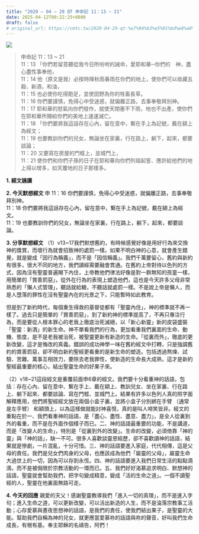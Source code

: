 ```yaml
---
title: "2020 – 04 – 29 QT 申命記 11：13 ~ 21"
date: 2025-04-12T00:22:25+0800
draft: false
# original_url: https://cmtc.tw/2020-04-29-qt-%e7%94%b3%e5%91%bd%e8%a8%98-11%ef%bc%9a13-21
---
```


![](/images/qt.jpg)
> 申命記 11：13 ~ 21  
> 11：13 「你們若留意聽從我今日所吩咐的誡命，愛耶和華─你們的　神，盡心盡性事奉他，  
> 11：14 他（原文是我）必按時降秋雨春雨在你們的地上，使你們可以收藏五穀、新酒，和油，  
> 11：15 也必使你吃得飽足，並使田野為你的牲畜長草。  
> 11：16 你們要謹慎，免得心中受迷惑，就偏離正路，去事奉敬拜別神。  
> 11：17 耶和華的怒氣向你們發作，就使天閉塞不下雨，地也不出產，使你們在耶和華所賜給你們的美地上速速滅亡。  
> 11：18 「你們要將我這話存在心內，留在意中，繫在手上為記號，戴在額上為經文；  
> 11：19 也要教訓你們的兒女，無論坐在家裏，行在路上，躺下，起來，都要談論；  
> 11：20 又要寫在房屋的門框上，並城門上，  
> 11：21 使你們和你們子孫的日子在耶和華向你們列祖起誓、應許給他們的地上得以增多，如天覆地的日子那樣多。

**1. 經文誦讀**

**2.  今天默想經文**
申 11：16 你們要謹慎，免得心中受迷惑，就偏離正路，去事奉敬拜別神。  
11：18 你們要將我這話存在心內，留在意中，繫在手上為記號，戴在額上為經文。  
11：19 也要教訓你們的兒女，無論坐在家裏，行在路上，躺下，起來，都要談論。

**3. 分享默想經文**
（1）v13\~17我們默想舊約，有時候感覺好像是用好行為來交換神的獎賞，而壞行為就會招致神的處罰一樣。如果不明白神的心意，就會產生錯覺，就是變成「因行為稱義」，而不是「因信稱義」。我們千萬要留心，舊約與新約有很多，很大不同的地方，我們讀經需要融會貫通。在舊約上帝對待以色列的方式，因為沒有聖靈普遍賜下內住，上帝教他們律法好像是對一群無知的孩童一樣，用簡單的「賞善罰惡」，從外在行為的表現上塑造他們，這也是今天許多父母非常熟悉的「懶人式管理」，聽話就給糖，不聽話就處罰一樣。不是說上帝是懶人，而是人墮落的罪性在沒有聖靈內在的光景之下，只能暫時如此教育。

但是到了新約時代，每個重生得救的基督徒都有「聖靈內住」，神的標準就不再一樣了。過去只是簡單的「賞善罰惡」，到了新約神的標準提高了，不再只專注行為，而是要從人根本罪心的老我上徹底治死滅絕，以「新心新靈」新的皮袋盛裝「聖靈：新酒」的新生命。神不單看我們的行為，更加看重我們裏面的生命、動機、態度，是不是老我被治死，被聖靈更新有新造的生命。「從裏而外」，徹底的更新改變，這才是悔改的真義。錯誤的成功神學一味在舊約經文中打轉，只是強調舊約的賞善罰惡，卻不明白新約聖經更看重的是新生命的塑造。包括透過熬煉、試驗、苦難、萬事互相效力，要除去老我罪性，使新造的生命長大成熟，這才是新約聖經最重要的核心，結出聖靈生命的好果子來。

（2）v18\~21這段經文是重覆前面申6章的經文。我們要十分看重神的話語，包括：存在心內、留在意中、繫在手上、戴在額上、教訓兒女、坐在家裏、行在路上、躺下起來、都要談論、寫在門框、並城門上。結果有許多以色列人真的照字面解釋應用，他們將聖經經文放在兩個小盒子裏，並將小盒子分別綁在手臂 （通常是左手臂） 和額頭上，以為這樣做就能討神喜悅，真的是叫人啼笑皆非。經文的重點在於一、我們看重神的話語，是「盡心、盡性、盡意、盡力」，是全人從裏到外的看重，而不是在外面作個樣子而已。二、神的話語最重要的功能，不是講道，而是「改變人的生命」，特別是「從裏到外的改變」。生命的改變，必須倚靠「神的靈」與「神的話」，缺一不可。很多人喜歡談靈恩經歷，卻不喜歡讀神的話語，結果就是慘劇，一片混亂，十分可惜。三、神的話語要進入家庭，代代相傳，這是父母的責任。我們是兒女們肉身的父母，也應該成為他們「屬靈的父母」，屬靈生命大過世上的一切，因為可以存到永恆。四、神的話語要進入我們日常生活的點點滴滴，而不是被侷限於宗教活動的一環而已。五、我們好好渴慕追求明白、默想神的話語，聖靈就會幫助我們，把字句變成精意，變成「活的生命之道」。一個不讀聖經的人，聖靈在他裏面無路可走。

**4. 今天的回應**
親愛的天父！感謝聖靈教導我們「進入一切的真理」，而不是進入字句；進入生命之道，可以更新改變，可以活出新造的人生，而不是淪落宗教事工活動；心存愛慕與晝夜思想神的話語，是我們的責任，使我們結出果子，是聖靈的大能。幫助我們自稱為神的兒女，就更應當愛慕祢的話語與祢的聲音，好叫我們生命成長，有根有基。奉主耶穌的名禱告，阿們！
